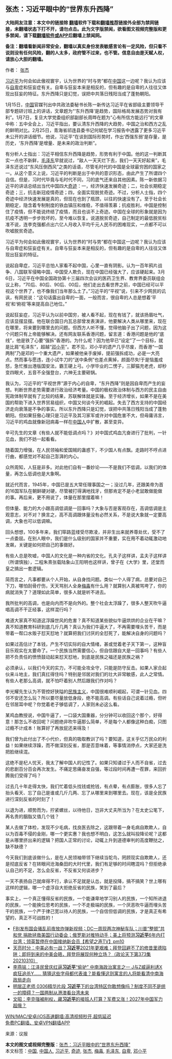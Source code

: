  <h2>张杰：习近平眼中的“世界东升西降”</h2> <p class="notice"><b>大陆网友注意：本文中的链接除 <a href="https://github.com/bannedbook/fanqiang" >翻墙</a>软件下载和<a href="https://github.com/killgcd/justmysocks/blob/master/README.md">翻墙推荐</a>链接外全部为禁网链接，未翻墙状态下打不开，请勿点击。此为文字版禁闻，欲看图文视频完整版和更多禁闻，请下载<a href="https://github.com/bannedbook/fanqiang">翻墙软件或APP</a>后翻墙上禁闻网。</p><p>备注：翻墙看新闻非常安全，翻墙以真实身份发表敏感言论有一定风险，但只看不说则没有任何风险，翻的人太多，政府管不过来，也不管。信息自由是天赋人权，请放心大胆的翻墙。</b></p>  <div class="entry"> <p>作者： <a href="https://www.bannedbook.org/bnews/tag/%e5%bc%a0%e6%9d%b0/" class="st_tag internal_tag" rel="tag" title="标签 张杰 下的日志">张杰</a> </p> <p id="summary"><a href="https://www.bannedbook.org/bnews/tag/%e4%b9%a0%e8%bf%91%e5%b9%b3/" class="st_tag internal_tag" rel="tag" title="标签 习近平 下的日志">习近平</a>为何会如此傲视寰宇，认为世界的“时与势”都在<span class='wp_keywordlink_affiliate'><a href="https://www.bannedbook.org/" title="中国" target="_blank">中国</a></span>这一边呢？我认为应该与<a href="https://www.bannedbook.org/bnews/tag/%E8%87%AA%E5%8D%91/" class="st_tag internal_tag" rel="tag" title="标签 自卑 下的日志">自卑</a>症和狂妄症有关。自卑与狂妄本来是相反的，但有趣的是自卑的人往往又体现出狂妄的特征。东升西降只是幻觉，误把中共落日残阳当成了蓬勃朝阳。</p> <p id="conimg">1月15日，<a href="https://www.bannedbook.org/bnews/tag/%E4%B8%AD%E5%9B%BD/" class="st_tag internal_tag" rel="tag" title="标签 中国 下的日志">中国</a>官媒刊出中共政法委秘书长陈一新传达习近平在省部级主要领导干部专题研讨班上的讲话，文章题为“‘东升西降’是趋势，国际格局发展态势对我有利”。1月7日，复旦大学党委组织部副部长周晔在题为“心有所信方能远行”的文章中称：五中全会上，习近平指出，要认清东升西降的大趋势，中国之治和西方之乱的鲜明对比。2月25日，青海省祁连县委书记何斌在学习报告中透露了更多习近平未公开的讲话细节。他说，习近平“在谈到国际形势时，作出‘西强东弱’是存量，是历史，‘东升西降’是增量、是未来的政治判断”。</p> <p>有分析人士指出：习近平相信东升西降是趋势，形势有利于中国。他的这一判断其实一点也不新鲜，<a href="https://www.bannedbook.org/bnews/tag/%e6%af%9b%e6%b3%bd%e4%b8%9c/" class="st_tag internal_tag" rel="tag" title="标签 毛泽东 下的日志">毛泽东</a>早就说过，“敌人一天天烂下去，我们一天天好起来”，毛泽东还说过“东风压倒西风”之类的话语，尽管毛时代的中国是全球最穷困的国家之一。从这个意义上说，习近平的判断是出于中共的意识形态，由此产生了所谓四个自信。但是，习时代毕竟与毛时代不同，习的底气还来自其他因素。陈一新依据习近平的讲话总结出当代中国四大<a href="https://www.bannedbook.org/bnews/tag/%e5%a5%87%e8%bf%b9/" class="st_tag internal_tag" rel="tag" title="标签 奇迹 下的日志">奇迹</a>：一，经济快速发展奇迹；二，社会长期稳定奇迹；三，抗击新冠疫情奇迹；四，全面实现脱贫奇迹。不过，分析人士指，四个奇迹中经济快速发展是真的，但现在也到了瓶颈，以往的快速没有了。至于社会长期稳定，隐含着专制制度的铁血镇压和维稳，不值得羡慕；抗疫胜利，中国是控制住了疫情，但不能说终结了疫情，而且也谈不上奇迹。中国在全球的形象就是因为抗疫不透明一步步败坏的，至今难以恢复。说道脱贫奇迹，自己制定的最低脱贫标准不说，连李克强都点出六亿人月收入平均千元人民币的困难现实，一点都不可以吹嘘脱贫奇迹。</p> <p>习近平为何会如此傲视寰宇，认为世界的“时与势”都在中国这一边呢？我认为应该与自卑症和狂妄症有关。自卑与狂妄本来是相反的，但有趣的是自卑的人往往又体现出狂妄的特征。</p> <p>说起自卑症，习近平总怕人家看不起中国，心里一直有阴影。认为一百年鸦片战争、八国联军侵略中国，中国受人欺负，现在中国已经强大了，应该硬起来。3月6日，习近平在中国全国政协第十三届四次会议的医药卫生界、教育界委员联组会议上称，“70后、80后、90后、00后，他们走出去看世界之前，中国已经可以平视这个世界了，也不像我们当年那么土了。”习近平的“平视”说，引来不少网民的讥讽，有网民说：“这句话露出自卑的一面，一般而言，很自卑的人总是想着‘平视’和‘俯视’等来提高自己地位。”</p> <p>说起狂妄症，习近平认为以前中国穷，被人看不起，现在有钱了，就该扬眉吐气，应该显摆显摆。他在联合国日内瓦总部曾发表演讲，他要解决人类从哪里来，现在在哪里，将来要到哪里去的问题。但西方人听不懂，觉得他脑子出了问题，因为这个问题只有上帝能够解决。还有网友联系香港问题，留言道：香港问题是他的“底线”，他是铁了心要“强拆”香港的。为什么呢？因为他早已“设定”了一个目标，就是比肩“毛泽东”，超越“<a href="https://www.bannedbook.org/bnews/tag/%e9%82%93%e5%b0%8f%e5%b9%b3/" class="st_tag internal_tag" rel="tag" title="标签 邓小平 下的日志">邓小平</a>”。君不见，邓小平的遗产几乎尽废，而香港“一国两制”乃是邓的一个重大遗产，如果被他亲手废掉，提前强拆成功，必是一大亮点。然而事与愿违，连小试牛刀的“送中条例”也差点黄掉，颜面尽失!于是恼羞成怒，急忙推出港版国安法，霸王硬上弓。小学毕业的二愣子，三脚猫充老虎，却秒变四眼犬，五音不全强登台，六神无主要砸锅。</p> <p>我认为，习近平的“平视世界”源于内心的自卑，“东升西降”则是因自卑而产生的妄想。判断世界走势需要进行政治经济考量。中国的极权政治体制与西方的民主自由宪政体制早就有了比较的结果，苏联解体就是实锤。至于经济增长，如果不是在美国的帮助下进入世界贸易组织，中国又何谈今天的崛起。失去了西方支持的中国经济走向衰落是不争的事实。所以东升西降只是幻觉，误把中共落日残阳当成了蓬勃朝阳。但如果狂傲心理只是习近平及其习家军或许对中国危害不大，但毋庸讳言，习近平的鸡血就像新冠病毒一样在<a href="https://www.bannedbook.org/bnews/tag/%e4%b8%ad%e5%9b%bd%e4%ba%ba/" class="st_tag internal_tag" rel="tag" title="标签 中国人 下的日志">中国人</a>中扩散，甚至变异。</p>  <p>辛可先生的文章《有些人就不能低调点吗？》对中国式鸡血亢奋进行了批判，一针见血，我们不妨一起看看。</p> <p>随着国力增强，在人民领袖和爱国贼的蛊惑下，不少国人有点飘。走路时不哼点进行曲，都感觉对不起自己澎湃的内心。</p> <p>众所周知，人狂是非多。对此他们自有一番妙论——不是我们不低调，以我们的体量，再怎么低调也是大象啊。</p> <p>就近代而言，1945年，中国已是五大常任理事国之一；没过几年，还跟美帝为首的16国军队在朝鲜硬对硬，尽管被打得满地找牙，但那肯定不是小老鼠敢做能做的事。再后来，更不用说了，体量在那里摆着嘛！</p> <p>但体量、能力的大小跟高调低调是一回事吗？大象与否是客观存在，高调低调是主观意志，对不对？换言之，高不高调跟体量没有必然关系，不是说大象就一定要高调，大象也可以低调嘛。</p> <p>回头想想，100多年来，我们筚路蓝缕受尽欺凌，并非生出来就养尊处优，受不了一点委屈。在别人眼中，我们是什么级别的国家并不重要，实在用不着动辄激动地发飙，关键是如何把自己的事做好。</p> <p>有些人总是吹嘘，中国人的文化是一种内省的文化。孔夫子这样讲，孟夫子这样讲（所谓慎独），二程朱熹张载陆象山王阳明也这样讲，曾子在《大学》里，还堂而皇之搞出一套逻辑。</p> <p>简而言之，凡事都要从个人开始，从自身找问题。类似一个人得了病，总要对自己下刀，哪怕刮骨疗伤，天天骂别人全身<a href="https://www.bannedbook.org/bnews/tag/%e6%a2%85%e6%af%92/" class="st_tag internal_tag" rel="tag" title="标签 梅毒 下的日志">梅毒</a>有什么用？就算别人真被骂垮了，你的病就消失了？道理如此简单，很多人就是听不进去。</p>  <p>我所批判的高调，也是向内而不是向外的。整个社会太浮躁了，很多人整天吹牛逼唱高调不干正经事，这样混行吗？</p> <p>难道大家真不知道这浮躁世风的危害？真不知道某些貌似牛逼烘烘的企业在干嘛？真不知道教育科研到底几斤几两？真认为我们牛逼大了，不再需要埋头苦干，而是带着一帮口水贩子怼天怼地？就算把我们讨厌的全怼死了，能解决自身的问题吗？</p> <p>如果过高估计了本钱，产生不切实际的自大情绪，甚或觉着老子天下第一，这种盲目乐观实在太要命了。一个民族当然需要信心，但自信跟自大是一回事吗？有些人把不负责任的愤愤鼓动起来怼天怼地，到底是民族之福还是民族之祸？</p> <p>必须承认，以我们今天的实力，不可能全攻全守，只能是防守反击。如果人家合起伙来斗地主，我们真扛得住吗？特别是邻居对我们的壮大非常敏感，此人之常情。有些人老那么高调，就不怕吓着别人然后跟我们作对吗？</p> <p>李光耀先生认为不管控好狭隘的<span class='wp_keywordlink'><a href="https://www.bannedbook.org/forum11/topic333.html" title="禁片：民族主义和三座大山" target="_blank">民族主义</a></span>，中国很难顺利崛起，可谓一针见血。四邻不安还怎么玩？所以要尽量放低身段，绝不能高调。有些话自己说着过瘾，但听在邻居耳中呢？你觉着老子够低调了，人家则未必这么看。</p> <p>某鸡血教授说，中国牛逼了，一口袋大国重器，分分钟可以收回这个那个，好得意！那怎么不收回呢？问题绝非吹牛逼那么简单，不是每个人都像这种白痴，只图过瘾不计成本！账算好了再放屁还来得及！</p> <p>我们曾为此付出了不小代价，但真的吸取教训了吗？要知道，这关乎亿万民众的利益！如果继续浮躁，而不做深刻反省，那是否意味着，等事情消停点，大家还是洗把脸继续混。</p> <p>这绝不是杞人忧天，我太了解中国人的记性了。如果只知诿过于人而不自省，过去的悲剧百分百会再次发生。不痛定思痛奋发自强，等过段时间再遭一茬罪，来回折腾我们受得了吗？</p>  <p>过去几十年走得太快，我们忙着低头找钱或抢钱，有点晕，有点膨胀，很多人忘了抬头看天、忘了自己是谁或几斤几两、忘了从哪里来到哪里去。现在，该是全民族进行深刻反省的时刻了！</p> <p>以退为进，顺势而为，拧紧螺丝，以待他日，岂非大丈夫所当为？在太史公笔下，再名贵的胭脂又值几个钱？</p> <p>某人去做了体检，发现不少毛病，找良医去除之，这跟带着一身毛病自欺欺人，自以为百毒不侵的金刚，哪一个更实惠？我也想不明白，这怎么就叫投降论呢？这都是从哪里挤出来的逻辑？把国人正常的讨论，动辄上升到道德审判的高度鞭挞之，缺不缺德？</p> <p>今天我们到底该做什么，是在人民领袖带领下继续当鸵鸟，罔顾现实自欺欺人，还是彻底反省？在转眼间沧海桑田的大时代里，我们有足够的时间瞎混吗？但拒绝承认自己的不足，怎么会反省，不反省又何谈进步？</p> <p>一天不表扬自己就痒得不行，承认不足就是认怂，就是投降，搞不搞笑？世上哪有这样的逻辑，哪一个虚浮自大拒绝反省的民族，笑到了最后？</p> <p>事实上，一个真正懂得反省的民族，一个能谦卑地学习别人的民族，一个知所进退的民族，一个能换位思考的民族，一个不走极端的民族，一个厌恶吹牛逼而埋头苦干的民族，一个严于律己宽以待人的民族，一个自信但低调的民族，才是真正有希望的，真正不可战胜的！</p> <ul class='op-related-articles' title='相关阅读'> <li><a href='https://www.bannedbook.org/bnews/comments/20210311/1502651.html' target='_blank'>FBI发布国会骚乱前夜放炸弹新视频；DC一周现两次神秘车队；川普“整顿”共和党  捐款拯救美国行动委会；俄罗斯对推特动手；美上将预测<b>习近平</b>6年内打台湾；领英暂停在中国接纳新会员【希望之声TV】pm10</a></li> <li><a href='https://www.bannedbook.org/bnews/cbnews/20210311/1502618.html' target='_blank'>天亮时分：中美必有一战？<b>习近平</b>2021年更艰难；拜登回避不了的修昔里德陷阱；即将到来的中美会晤，拜登将展现何种立场？（政论天下第373集 20210310）</a></li> <li><a href='https://www.bannedbook.org/bnews/comments/20210311/1502613.html' target='_blank'>李燕铭：江泽民曾庆红逼<b>习近平</b>“偷驴” 中南海政治寓言之一 J与Z威逼利诱X 疯狂追杀Y…… 猜猜这些字母都代表谁？能看懂这则寓言的人将能看清中南海政局走向</a></li> <li><a href='https://www.bannedbook.org/bnews/bannedvideo/20210311/1502611.html' target='_blank'>明居正老师 0306精华片段 <b>习近平</b>下的台湾特区你敢想像吗？制度不同不是统一的障碍？一国两制从港澳看台湾未来</a></li> <li><a href='https://www.bannedbook.org/bnews/cbnews/20210311/1502552.html' target='_blank'>文昭：李克强被削权，藏<b>习近平</b>的接班人打算？军费又涨！2027年中国军力超俄？</a></li> </ul> <p class="texttj"> <a href="https://github.com/bannedbook/fanqiang/wiki/V2ray%E6%9C%BA%E5%9C%BA" target="_blank">WIN/MAC/安卓/iOS高速翻墙:高清视频秒开,超低延迟</a><br/> <a href="https://github.com/bannedbook/fanqiang/wiki/%E7%A6%81%E9%97%BB%E7%BD%91%E5%AE%89%E5%8D%93%E7%BF%BB%E5%A2%99%E6%96%B0%E9%97%BBAPP" target="_blank">免费PC翻墙、安卓VPN翻墙APP</a></p><p> 来源：议报 </p> <a name='sharetosocial'></a>       <div><b>本文的图文或视频完整版</b>：<a href='https://www.bannedbook.org/bnews/comments/20210311/1502674.html'>张杰：习近平眼中的“世界东升西降”</a></div>  </div><!--END ENTRY--> <div class="postfooter"> <div>本文标签：<a href="https://www.bannedbook.org/bnews/tag/%E4%B8%AD%E5%9B%BD/" rel="tag">中国</a>, <a href="https://www.bannedbook.org/bnews/tag/%e4%b8%ad%e5%9b%bd%e4%ba%ba/" rel="tag">中国人</a>, <a href="https://www.bannedbook.org/bnews/tag/%e4%b9%a0%e8%bf%91%e5%b9%b3/" rel="tag">习近平</a>, <a href="https://www.bannedbook.org/bnews/tag/%e5%a5%87%e8%bf%b9/" rel="tag">奇迹</a>, <a href="https://www.bannedbook.org/bnews/tag/%e5%bc%a0%e6%9d%b0/" rel="tag">张杰</a>, <a href="https://www.bannedbook.org/bnews/tag/%e6%a2%85%e6%af%92/" rel="tag">梅毒</a>, <a href="https://www.bannedbook.org/bnews/tag/%e6%af%9b%e6%b3%bd%e4%b8%9c/" rel="tag">毛泽东</a>, <a href="https://www.bannedbook.org/bnews/tag/%E8%87%AA%E5%8D%91/" rel="tag">自卑</a>, <a href="https://www.bannedbook.org/bnews/tag/%e9%82%93%e5%b0%8f%e5%b9%b3/" rel="tag">邓小平</a></div>  </div><!--END POSTFOOTER--> 